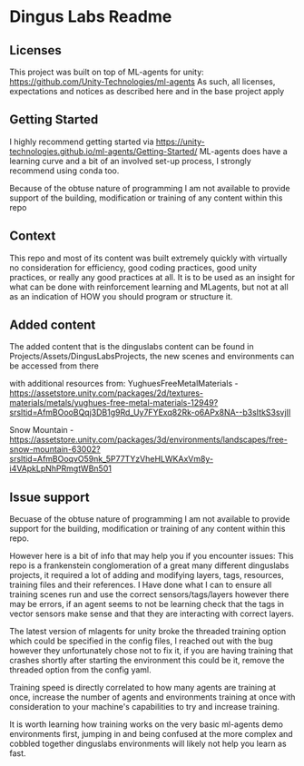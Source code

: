 # Dingus Labs Readme

## Licenses 
This project was built on top of ML-agents for unity: https://github.com/Unity-Technologies/ml-agents
As such, all licenses, expectations and notices as described here and in the base project apply

## Getting Started
I highly recommend getting started via https://unity-technologies.github.io/ml-agents/Getting-Started/
ML-agents does have a learning curve and a bit of an involved set-up process, I strongly recommend using conda too.

Because of the obtuse nature of programming I am not available to provide support of the building, modification or training of any content within this repo

## Context
This repo and most of its content was built extremely quickly with virtually no consideration for efficiency, good coding practices, good unity practices, or really any good practices at all. It is to be used as an insight for what can be done with reinforcement learning and MLagents, but not at all as an indication of HOW you should program or structure it.

## Added content
The added content that is the dinguslabs content can be found in Projects/Assets/DingusLabsProjects, the new scenes and environments can be accessed from there

with additional resources from:
YughuesFreeMetalMaterials - https://assetstore.unity.com/packages/2d/textures-materials/metals/yughues-free-metal-materials-12949?srsltid=AfmBOooBQqj3DB1g9Rd_Uy7FYExq82Rk-o6APx8NA--b3sItkS3svjII

Snow Mountain - https://assetstore.unity.com/packages/3d/environments/landscapes/free-snow-mountain-63002?srsltid=AfmBOoqvO59nk_5P77TYzVheHLWKAxVm8y-i4VApkLpNhPRmgtWBn501

## Issue support
Becuase of the obtuse nature of programming I am not available to provide support for the building, modification or training of any content within this repo.

However here is a bit of info that may help you if you encounter issues:
This repo is a frankenstein conglomeration of a great many different dinguslabs projects, it required a lot of adding and modifying layers, tags, resources, training files and their references. I Have done what I can to ensure all training scenes run and use the correct sensors/tags/layers however there may be errors, if an agent seems to not be learning check that the tags in vector sensors make sense and that they are interacting with correct layers.

The latest version of mlagents for unity broke the threaded training option which could be specified in the config files, I reached out with the bug however they unfortunately chose not to fix it, if you are having training that crashes shortly after starting the environment this could be it, remove the threaded option from the config yaml.

Training speed is directly correlated to how many agents are training at once, increase the number of agents and environments training at once with consideration to your machine's capabilities to try and increase training.

It is worth learning how training works on the very basic ml-agents demo environments first, jumping in and being confused at the more complex and cobbled together dinguslabs environments will likely not help you learn as fast.